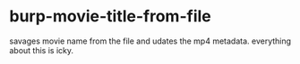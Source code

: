 # burp-movie-title-from-file
savages movie name from the file and udates the mp4 metadata. everything about this is icky. 
